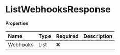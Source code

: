 # ListWebhooksResponse

**Properties**

| Name     | Type          | Required | Description |
| :------- | :------------ | :------- | :---------- |
| Webhooks | List<Webhook> | ❌       |             |
